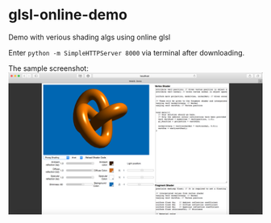 # glsl-online-demo
Demo with verious shading algs using online glsl

Enter `python -m SimpleHTTPServer 8000` via terminal after downloading.

The sample screenshot:
![image alt](https://github.com/kentqian/glsl-online-demo/blob/master/demo%20pic.png)
